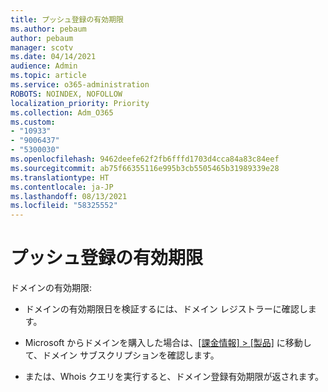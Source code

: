 ```yaml
---
title: プッシュ登録の有効期限
ms.author: pebaum
author: pebaum
manager: scotv
ms.date: 04/14/2021
audience: Admin
ms.topic: article
ms.service: o365-administration
ROBOTS: NOINDEX, NOFOLLOW
localization_priority: Priority
ms.collection: Adm_O365
ms.custom:
- "10933"
- "9006437"
- "5300030"
ms.openlocfilehash: 9462deefe62f2fb6fffd1703d4cca84a83c84eef
ms.sourcegitcommit: ab75f66355116e995b3cb5505465b31989339e28
ms.translationtype: HT
ms.contentlocale: ja-JP
ms.lasthandoff: 08/13/2021
ms.locfileid: "58325552"
---
```

# <a name="domain-registration-expiration"></a>プッシュ登録の有効期限

ドメインの有効期限: 

- ドメインの有効期限日を検証するには、ドメイン レジストラーに確認します。

- Microsoft からドメインを購入した場合は、[[課金情報] > [製品]](https://admin.microsoft.com/Adminportal/Home?source=applauncher#/subscriptions) に移動して、ドメイン サブスクリプションを確認します。

- または、Whois クエリを実行すると、ドメイン登録有効期限が返されます。